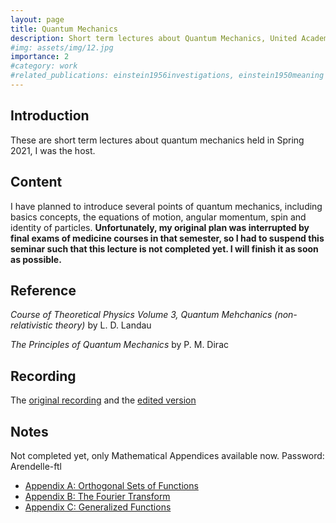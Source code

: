 ```yaml
---
layout: page
title: Quantum Mechanics
description: Short term lectures about Quantum Mechanics, United Academic Forum of Basic Science for Undergraduates
#img: assets/img/12.jpg
importance: 2
#category: work
#related_publications: einstein1956investigations, einstein1950meaning
---
```


## Introduction

These are short term lectures about quantum mechanics held in Spring 2021, I was the host.

## Content

I have planned to introduce several points of quantum mechanics, including basics concepts, the equations of motion, angular momentum, spin and identity of particles. **Unfortunately, my original plan was interrupted by final exams of medicine courses in that semester, so I had to suspend this seminar such that this lecture is not completed yet. I will finish it as soon as possible.**
## Reference

*Course of Theoretical Physics Volume 3, Quantum Mehchanics (non-relativistic theory)* by L. D. Landau 

*The Principles of Quantum Mechanics* by P. M. Dirac


## Recording

The [original recording](https://www.bilibili.com/video/BV1K5411w7on/?vd_source=2aac4e9e3e957ce51597abac556541a3) and the [edited version](https://www.youtube.com/playlist?list=PL3EsaoWcuTRJNZmqB-UgudPsNZm9NH2PY)


## Notes
Not completed yet, only Mathematical Appendices available now. Password: Arendelle-ftl
- [Appendix A: Orthogonal Sets of Functions](https://Arendelle-ftl.github.io/assets/pdf/Mathematical_Appendix_A.pdf)
- [Appendix B: The Fourier Transform](https://Arendelle-ftl.github.io/assets/pdf/Mathematical_Appendix_B.pdf)
- [Appendix C: Generalized Functions](https://Arendelle-ftl.github.io/assets/pdf/Mathematical_Appendix_C.pdf)
